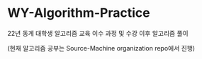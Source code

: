 # WY-Algorithm-Practice

22년 동계 대학생 알고리즘 교육 이수 과정 및 수강 이후 알고리즘 풀이

(현재 알고리즘 공부는 Source-Machine organization repo에서 진행)
